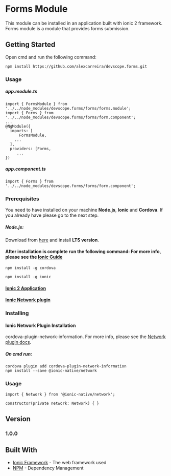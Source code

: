# Forms Module


This module can be installed in an application built with ionic 2 framework. 
Forms module is a module that provides forms submission.

## Getting Started

Open cmd and run the following command:

```
npm install https://github.com/alexcarreira/devscope.forms.git
```

### Usage

##### app.module.ts
```
import { FormsModule } from '../../node_modules/devscope.forms/forms/forms.module';
import { Forms } from '../../node_modules/devscope.forms/forms/form.component';
...
@NgModule({
  imports: [
      FormsModule,
    ...
  ],
  providers: [Forms,
     ...
})
```

##### app.component.ts
```
import { Forms } from '../../node_modules/devscope.forms/forms/form.component';
```
### Prerequisites

You need to have installed on your machine **Node.js**, **Ionic** and **Cordova**. If you already have please go to the next step.

##### Node.js:

Download from [here](https://nodejs.org/en/download/) and install **LTS version**.

#### After installation is complete run the following command:  For more info, please see the [Ionic Guide](http://ionicframework.com/docs/v1/guide/installation.html)
```
npm install -g cordova

npm install -g ionic
```

#### [Ionic 2 Application]()

#### [Ionic Network plugin](https://ionicframework.com/docs/native/network/)



### Installing

#### Ionic Network Plugin Installation

cordova-plugin-network-information. For more info, please see the [Network plugin docs](https://ionicframework.com/docs/native/network/).

##### On cmd run:
```
cordova plugin add cordova-plugin-network-information
npm install --save @ionic-native/network
```

### Usage

```
import { Network } from '@ionic-native/network';

constructor(private network: Network) { }

```

## Version

### 1.0.0

## Built With

* [Ionic Framework](https://ionicframework.com/) - The web framework used
* [NPM](https://www.npmjs.com/) - Dependency Management


